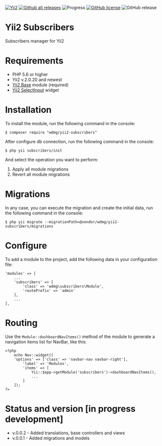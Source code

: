 [![Yii2](https://img.shields.io/badge/required-Yii2_v2.0.20-blue.svg)](https://packagist.org/packages/yiisoft/yii2)
[![Github all releases](https://img.shields.io/github/downloads/wdmg/yii2-subscribers/total.svg)](https://GitHub.com/wdmg/yii2-subscribers/releases/)
![Progress](https://img.shields.io/badge/progress-in_development-red.svg)
[![GitHub license](https://img.shields.io/github/license/wdmg/yii2-subscribers.svg)](https://github.com/wdmg/yii2-subscribers/blob/master/LICENSE)
![GitHub release](https://img.shields.io/github/release/wdmg/yii2-subscribers/all.svg)

# Yii2 Subscribers
Subscribers manager for Yii2

# Requirements 
* PHP 5.6 or higher
* Yii2 v.2.0.20 and newest
* [Yii2 Base](https://github.com/wdmg/yii2-base) module (required)
* [Yii2 SelectInput](https://github.com/wdmg/yii2-selectinput) widget

# Installation
To install the module, run the following command in the console:

`$ composer require "wdmg/yii2-subscribers"`

After configure db connection, run the following command in the console:

`$ php yii subscribers/init`

And select the operation you want to perform:
  1) Apply all module migrations
  2) Revert all module migrations

# Migrations
In any case, you can execute the migration and create the initial data, run the following command in the console:

`$ php yii migrate --migrationPath=@vendor/wdmg/yii2-subscribers/migrations`

# Configure
To add a module to the project, add the following data in your configuration file:

    'modules' => [
        ...
        'subscribers' => [
            'class' => 'wdmg\subscribers\Module',
            'routePrefix' => 'admin'
        ],
        ...
    ],


# Routing
Use the `Module::dashboardNavItems()` method of the module to generate a navigation items list for NavBar, like this:

    <?php
        echo Nav::widget([
        'options' => ['class' => 'navbar-nav navbar-right'],
            'label' => 'Modules',
            'items' => [
                Yii::$app->getModule('subscribers')->dashboardNavItems(),
                ...
            ]
        ]);
    ?>

# Status and version [in progress development]
* v.0.0.2 - Added translations, base controllers and views
* v.0.0.1 - Added migrations and models